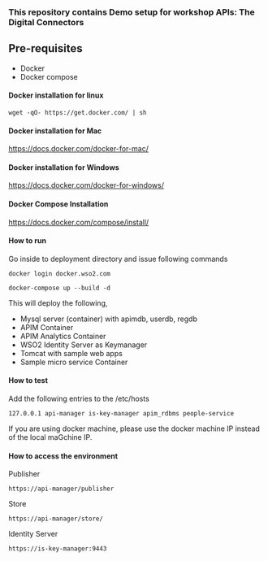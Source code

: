 ### This repository contains Demo setup for workshop APIs: The Digital Connectors

## Pre-requisites

 * Docker 
 * Docker compose

#### Docker installation for linux
```
wget -qO- https://get.docker.com/ | sh
```

#### Docker installation for Mac

https://docs.docker.com/docker-for-mac/

#### Docker installation for Windows

https://docs.docker.com/docker-for-windows/

#### Docker Compose Installation

https://docs.docker.com/compose/install/


#### How to run

Go inside to deployment directory and issue following commands

```docker login docker.wso2.com ```

```docker-compose up --build -d ```

This will deploy the following,

* Mysql server (container) with apimdb, userdb, regdb
* APIM Container
* APIM Analytics Container
* WSO2 Identity Server as Keymanager
* Tomcat with sample web apps
* Sample micro service Container


#### How to test

Add the following entries to the /etc/hosts
```
127.0.0.1 api-manager is-key-manager apim_rdbms people-service
```
If you are using docker machine, please use the docker machine IP instead of the local maGchine IP.

#### How to access the environment

Publisher

```
https://api-manager/publisher
```

Store

```
https://api-manager/store/
```

Identity Server

```
https://is-key-manager:9443
```
